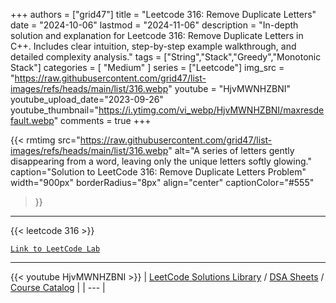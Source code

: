 
+++
authors = ["grid47"]
title = "Leetcode 316: Remove Duplicate Letters"
date = "2024-10-06"
lastmod = "2024-11-06"
description = "In-depth solution and explanation for Leetcode 316: Remove Duplicate Letters in C++. Includes clear intuition, step-by-step example walkthrough, and detailed complexity analysis."
tags = ["String","Stack","Greedy","Monotonic Stack"]
categories = [
    "Medium"
]
series = ["Leetcode"]
img_src = "https://raw.githubusercontent.com/grid47/list-images/refs/heads/main/list/316.webp"
youtube = "HjvMWNHZBNI"
youtube_upload_date="2023-09-26"
youtube_thumbnail="https://i.ytimg.com/vi_webp/HjvMWNHZBNI/maxresdefault.webp"
comments = true
+++


{{< rmtimg 
    src="https://raw.githubusercontent.com/grid47/list-images/refs/heads/main/list/316.webp" 
    alt="A series of letters gently disappearing from a word, leaving only the unique letters softly glowing."
    caption="Solution to LeetCode 316: Remove Duplicate Letters Problem"
    width="900px"
    borderRadius="8px"
    align="center" 
    captionColor="#555"
>}}
---
{{< leetcode 316 >}}

[`Link to LeetCode Lab`](https://leetcode.com/problems/remove-duplicate-letters/description/)

---
{{< youtube HjvMWNHZBNI >}}
| [LeetCode Solutions Library](https://grid47.xyz/leetcode/) / [DSA Sheets](https://grid47.xyz/sheets/) / [Course Catalog](https://grid47.xyz/courses/) |
| --- |
